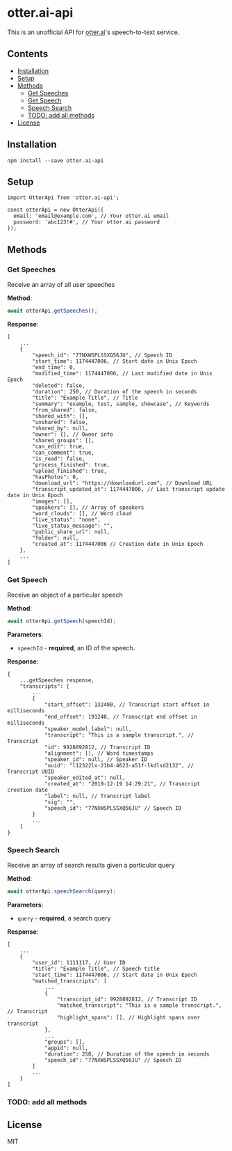 # otter.ai-api

This is an unofficial API for [otter.ai](http://otter.ai)'s speech-to-text service.

## Contents

- [Installation](#installation)
- [Setup](#setup)
- [Methods](#methods)
  - [Get Speeches](#get-speeches)
  - [Get Speech](#get-speech)
  - [Speech Search](#speech-search)
  - [TODO: add all methods](#todo--add-all-methods)
- [License](#license)

## Installation

`npm install --save otter.ai-api`

## Setup

```jsonc
import OtterApi from 'otter.ai-api';

const otterApi = new OtterApi({
  email: 'email@example.com', // Your otter.ai email
  password: 'abc123!#', // Your otter.ai password
});
```

## Methods

### Get Speeches

Receive an array of all user speeches

**Method**:

```js
await otterApi.getSpeeches();
```

**Response**:

```jsonc
[
    ...
    {
        "speech_id": "77NXWSPLSSXQ56JU", // Speech ID
        "start_time": 1174447006, // Start date in Unix Epoch
        "end_time": 0,
        "modified_time": 1174447006, // Last modified date in Unix Epoch
        "deleted": false,
        "duration": 250, // Duration of the speech in seconds
        "title": "Example Title", // Title
        "summary": "example, test, sample, showcase", // Keywords
        "from_shared": false,
        "shared_with": [],
        "unshared": false,
        "shared_by": null,
        "owner": {}, // Owner info
        "shared_groups": [],
        "can_edit": true,
        "can_comment": true,
        "is_read": false,
        "process_finished": true,
        "upload_finished": true,
        "hasPhotos": 0,
        "download_url": "https://downloadurl.com", // Download URL
        "transcript_updated_at": 1174447006, // Last transcript update date in Unix Epoch
        "images": [],
        "speakers": [], // Array of speakers
        "word_clouds": [], // Word cloud
        "live_status": "none",
        "live_status_message": "",
        "public_share_url": null,
        "folder": null,
        "created_at": 1174447006 // Creation date in Unix Epoch
    },
    ...
]
```

### Get Speech

Receive an object of a particular speech

**Method**:

```js
await otterApi.getSpeech(speechId);
```

**Parameters**:

- `speechId` - **required**, an ID of the speech.

**Response**:

```jsonc
{
    ...getSpeeches response,
    "transcripts": [
        ...
        {
            "start_offset": 132400, // Transcript start offset in milliseconds
            "end_offset": 191240, // Transcript end offset in milliseconds
            "speaker_model_label": null,
            "transcript": "This is a sample transcript.", // Transcript
            "id": 9928892812, // Transcript ID
            "alignment": [], // Word timestamps
            "speaker_id": null, // Speaker ID
            "uuid": "l12322lx-21b4-4623-a51f-lkdlsd2132", // Transcript UUID
            "speaker_edited_at": null,
            "created_at": "2019-12-19 14:29:21", // Trasncript creation date
            "label": null, // Transcript label
            "sig": "",
            "speech_id": "77NXWSPLSSXQ56JU" // Speech ID
        }
        ...
    ]
}
```

### Speech Search

Receive an array of search results given a particular query

**Method**:

```js
await otterApi.speechSearch(query);
```

**Parameters**:

- `query` - **required**, a search query

**Response**:

```jsonc
[
    ...
    {
        "user_id": 1111117, // User ID
        "title": "Example Title", // Speech title
        "start_time": 1174447006, // Start date in Unix Epoch
        "matched_transcripts": [
            ...
            {
                "transcript_id": 9928892812, // Transcript ID
                "matched_transcript": "This is a sample transcript.", // Transcript
                "highlight_spans": [], // Highlight spans over transcript
            },
            ...
            "groups": [],
            "appid": null,
            "duration": 250, // Duration of the speech in seconds
            "speech_id": "77NXWSPLSSXQ56JU" // Speech ID
        ]
        ...
    }
]
```

### TODO: add all methods

## License

MIT
